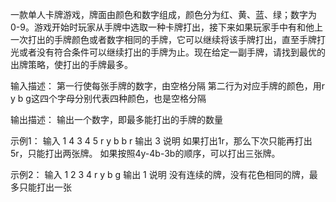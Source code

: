一款单人卡牌游戏，牌面由颜色和数字组成，颜色分为红、黄、蓝、绿；数字为0-9。游戏开始时玩家从手牌中选取一种卡牌打出，接下来如果玩家手中有和他上一次打出的手牌颜色或者数字相同的手牌，它可以继续将该手牌打出，直至手牌打光或者没有符合条件可以继续打出的手牌为止。现在给定一副手牌，请找到最优的出牌策略，使打出的手牌最多。

输入描述：
第一行使每张手牌的数字，由空格分隔
第二行为对应手牌的颜色，用r y b g这四个字母分别代表四种颜色，也是空格分隔

输出描述：
输出一个数字，即最多能打出的手牌的数量

示例1：
输入
1 4 3 4 5
r y b b r
输出
3
说明
如果打出1r，那么下次只能再打出5r，只能打出两张牌。
如果按照4y-4b-3b的顺序，可以打出三张牌。

示例2：
输入
1 2 3 4
r y b g
输出
1
说明
没有连续的牌，没有花色相同的牌，最多只能打出一张

